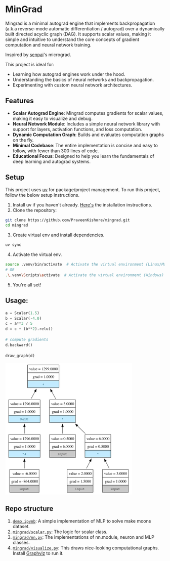 # MinGrad

Mingrad is a minimal autograd engine that implements backpropagation (a.k.a reverse-mode automatic differentiation / autograd) over a dynamically built directed acyclic graph (DAG). It supports scalar values, making it simple and intuitive to understand the core concepts of gradient computation and neural network training.

Inspired by [senpai](https://x.com/karpathy)'s micrograd.

This project is ideal for:
* Learning how autograd engines work under the hood.
* Understanding the basics of neural networks and backpropagation.
* Experimenting with custom neural network architectures.

## Features
* **Scalar Autograd Engine**: Mingrad computes gradients for scalar values, making it easy to visualize and debug.
* **Neural Network Module**: Includes a simple neural network library with support for layers, activation functions, and loss computation.
* **Dynamic Computation Graph**: Builds and evaluates computation graphs on the fly.
* **Minimal Codebase**: The entire implementation is concise and easy to follow, with fewer than 300 lines of code.
* **Educational Focus**: Designed to help you learn the fundamentals of deep learning and autograd systems.

## Setup
This project uses [uv](https://docs.astral.sh/uv/) for package/project management. 
To run this project, follow the below setup instructions.

1. Install uv if you haven't already. [Here's](https://docs.astral.sh/uv/getting-started/installation/) the installation instructions.
2. Clone the repository:
```bash
git clone https://github.com/PraveenKishore/mingrad.git
cd mingrad
```
3. Create virtual env and install dependencies.
```bash
uv sync
```
4. Activate the virtual env.
```bash
source .venv/bin/activate  # Activate the virtual environment (Linux/MacOS)
# OR
.\.venv\Scripts\activate  # Activate the virtual environment (Windows)
```
5. You're all set!

## Usage:
```python
a = Scalar(1.5)
b = Scalar(-4.0)
c = a**3 / 5
d = c + (b**2).relu()

# compute gradients
d.backward()

draw_graph(d)
```

<img src="sample_graph.svg" width="400px">

## Repo structure
1. [`demo.ipynb`](Demo.ipynb): A simple implementation of MLP to solve make moons dataset.
2. [`mingrad/scalar.py`](mingrad/scalar.py): The logic for scalar class.
3. [`mingrad/nn.py`](mingrad/nn.py): The implementations of nn.module, neuron and MLP classes.
4. [`mingrad/visualize.py`](mingrad/visualize.py): This draws nice-looking computational graphs. Install [Graphviz](https://graphviz.readthedocs.io/en/stable/manual.html) to run it.
